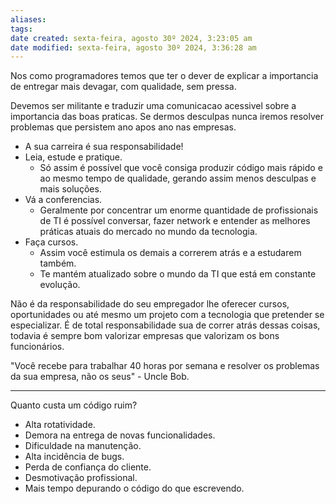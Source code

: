 ```yaml
---
aliases: 
tags: 
date created: sexta-feira, agosto 30º 2024, 3:23:05 am
date modified: sexta-feira, agosto 30º 2024, 3:36:28 am
---
```

Nos como programadores temos que ter o dever de explicar a importancia de entregar mais devagar, com qualidade, sem pressa.

Devemos ser militante e traduzir uma comunicacao acessivel sobre a importancia das boas praticas. Se dermos desculpas nunca iremos resolver problemas que persistem ano apos ano nas empresas.

- A sua carreira é sua responsabilidade!
- Leia, estude e pratique.
	- Só assim é possível que você consiga produzir código mais rápido e ao mesmo tempo de qualidade, gerando assim menos desculpas e mais soluções.
- Vá a conferencias.
	- Geralmente por concentrar um enorme quantidade de profissionais de TI é possível conversar, fazer network e entender as melhores práticas atuais do mercado no mundo da tecnologia.
- Faça cursos.
	- Assim você estimula os demais a correrem atrás e a estudarem também.
	- Te mantém atualizado sobre o mundo da TI que está em constante evolução.

Não é da responsabilidade do seu empregador lhe oferecer cursos, oportunidades ou até mesmo um projeto com a tecnologia que pretender se especializar.
	É de total responsabilidade sua de correr atrás dessas coisas, todavia é sempre bom valorizar empresas que valorizam os bons funcionários.

"Você recebe para trabalhar 40 horas por semana e resolver os problemas da sua empresa, não os seus" - Uncle Bob.

---

Quanto custa um código ruim?

- Alta rotatividade.
- Demora na entrega de novas funcionalidades.
- Dificuldade na manutenção.
- Alta incidência de bugs.
- Perda de confiança do cliente.
- Desmotivação profissional.
- Mais tempo depurando o código do que escrevendo.